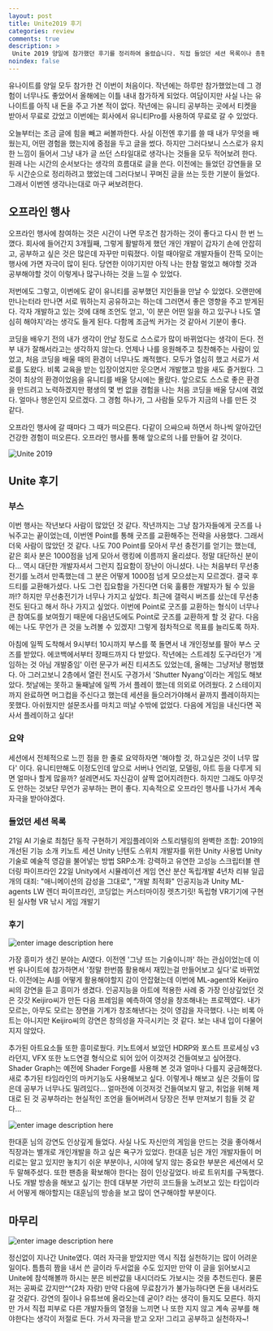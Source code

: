```yaml
---
layout: post
title: Unite2019 후기
categories: review
comments: true
description: >
 Unite 2019 양일에 참가했던 후기를 정리하여 올렸습니다. 직접 들었던 세션 목록이나 총평, 느낌들을 적어보았습니다.
noindex: false
---
```


유나이트를 양일 모두 참가한 건 이번이 처음이다. 작년에는 하루만 참가했었는데 그 경험이 너무나도 좋았어서 올해에는 이틀 내내 참가하게 되었다. 여담이지만 사실 나는 유나이트를 아직 내 돈을 주고 가본 적이 없다. 작년에는 유니티 공부하는 곳에서 티켓을 받아서 무료로 갔었고 이번에는 회사에서 유니티Pro를 사용하여 무료로 갈 수 있었다.

오늘부터는 조금 글에 힘을 빼고 써볼까한다. 사실 이전엔 후기를 쓸 때 내가 무엇을 배웠는지, 어떤 경험을 했는지에 중점을 두고 글을 썼다. 하지만 그러다보니 스스로가 유치한 느낌이 들어서 그냥 내가 글 쓰던 스타일대로 생각나는 것들을 모두 적어보려 한다. 원래 나는 시간의 순서보다는 생각의 흐름대로 글을 쓴다. 이전에는 들었던 강연들을 모두 시간순으로 정리하려고 했었는데 그러다보니 꾸며진 글을 쓰는 듯한 기분이 들었다. 그래서 이번엔 생각나는대로 마구 써보려한다.

## 오프라인 행사
오프라인 행사에 참여하는 것은 시간이 나면 무조건 참가하는 것이 좋다고 다시 한 번 느꼈다. 회사에 들어간지 3개월째, 그렇게 활발하게 했던 개인 개발이 갑자기 손에 안잡히고, 공부하고 싶은 것은 많은데 자꾸만 미뤄졌다. 이럴 때야말로 개발자들이 잔뜩 모이는 행사에 가면 자극이 많이 된다. 당연한 이야기지만 아직 나는 한참 멀었고 해야할 것과 공부해야할 것이 이렇게나 많구나하는 것을 느낄 수 있었다.

저번에도 그렇고, 이번에도 같이 유니티를 공부했던 지인들을 만날 수 있었다. 오랜만에 만나는터라 만나면 서로 뭐하는지 공유하고는 하는데 그러면서 좋은 영향을 주고 받게된다. 각자 개발하고 있는 것에 대해 조언도 얻고, '이 분은 어떤 일을 하고 있구나 나도 열심히 해야지'라는 생각도 들게 된다. 다함께 조금씩 커가는 것 같아서 기분이 좋다. 

코딩을 배우기 전의 내가 생각이 안날 정도로 스스로가 많이 바뀌었다는 생각이 든다. 전부 내가 잘해서라고는 생각하지 않는다. 언제나 나를 응원해주고 칭찬해주는 사람이 있었고, 처음 코딩을 배울 때의 환경이 너무나도 쾌적했다. 모두가 열심히 했고 서로가 서로를 도왔다. 비록 교육을 받는 입장이었지만 웃으면서 개발했고 밤을 새도 즐거웠다. 그것이 최상의 환경이었음을 유니티를 배울 당시에는 몰랐다. 앞으로도 스스로 좋은 환경을 만드려고 노력하겠지만 평생의 몇 번 없을 경험을 나는 처음 코딩을 배울 당시에 겪었다. 얼마나 행운인지 모르겠다. 그 경험 하나가, 그 사람들 모두가 지금의 나를 만든 것 같다.

오프라인 행사에 갈 때마다 그 때가 떠오른다. 다같이 으쌰으쌰 하면서 하나씩 알아갔던 건강한 경험이 떠오른다. 오프라인 행사를 통해 앞으로의 나를 만들어 갈 것이다.

![](https://lh3.googleusercontent.com/BUVL0Iwh28xvler1BqvAWWeUAEmaLv_GKWF9aRkhzS0ykpIi1l_d2Siq_3CqFCetZg21flBmhsY "Unite 2019")

## Unite 후기
### 부스
이번 행사는 작년보다 사람이 많았던 것 같다. 작년까지는 그냥 참가자들에게 굿즈를 나눠주고는 끝이었는데, 이번엔 Point를 통해 굿즈를 교환해주는 전략을 사용했다. 그래서 더욱 사람이 많았던 것 같다. 나도 700 Point를 모아서 무선 충전기를 얻기는 했는데, 같은 회사 분은 1000점을 넘게 모아서 랭킹에 이름까지 올리셨다. 정말 대단하신 분이다... 역시 대단한 개발자셔서 그런지 집요함이 장난이 아니셨다. 나는 처음부터 무선충전기를 노려서 만족했는데 그 분은 어떻게 1000점 넘게 모으셨는지 모르겠다. 결국 후드티를 교환해가셨다. 나도 그런 집요함을 가진다면 더욱 훌륭한 개발자가 될 수 있을까!? 하지만 무선충전기가 너무나 가지고 싶었다. 최근에 갤럭시 버즈를 샀는데 무선충전도 된다고 해서 하나 가지고 싶었다.
이번에 Point로 굿즈를 교환하는 형식이 너무나 큰 참여도를 보여줬기 때문에 다음년도에도 Point로 굿즈를 교환하게 할 것 같다. 다음에는 나도 무언가 큰 것을 노려볼 수 있겠지! 그렇게 점차적으로 목표를 늘리도록 하자.

아침에 일찍 도착해서 9시부터 10시까지 부스를 쭉 돌면서 내 개인정보를 팔아 부스 굿즈를 받았다. 에코백에서부터 장패드까지 다 받았다. 작년에는 스트레칭 도구라던가 '게임하는 것 아님 개발중임' 이런 문구가 써진 티셔츠도 있었는데, 올해는 그냥저냥 평범했다. 아 그러고보니 2층에서 열린 전시도 구경가서 'Shutter Nyang'이라는 게임도 해보았다. 첫날에는 못하고 둘째날에 일찍 가서 플레이 했는데 의외로 어려웠다. 2 스테이지까지 완료하면 머그컵을 주신다고 했는데 세션을 들으러가야해서 끝까지 플레이하지는 못했다. 아쉬웠지만 설문조사를 마치고 떠날 수밖에 없었다. 다음에 게임을 내신다면 꼭 사서 플레이하고 싶다!

### 요약
세션에서 전체적으로 느낀 점을 한 줄로 요약하자면 '해야할 것, 하고싶은 것이 너무 많다' 이다. 유니티만해도 이정도인데 앞으로 서버나 언리얼, 모델링, 아트 등을 다루게 되면 얼마나 할게 많을까? 설레면서도 자신감이 살짝 없어지려한다. 하지만 그래도 아무것도 안하는 것보단 무언가 공부하는 편이 좋다. 지속적으로 오프라인 행사를 나가서 계속 자극을 받아야겠다.

### 들었던 세션 목록
21일
AI 기술로 최첨단 동작 구현하기
게임플레이와 스토리텔링의 완벽한 조합: 2019의 개선된 기능 소개
키노트 세션
Unity 닌텐도 스위치 개발자를 위한 Unity 사용법
Unity 기술로 예술적 영감을 불어넣는 방법
SRP소개: 강력하고 유연한 고성능 스크립터블 렌더링 파이프라인
22일
Unity에서 시뮬레이션 게임 연산 분산
독립개발 4년차 리뷰
일곱개의 대죄: "애니메이션의 감성을 그대로", "개발 최적화"
인공지능과 Unity ML-agents
LW 렌더 파이프라인, 코딩없는 커스터마이징 렛츠기릿!
독립형 VR기기에 구현된 실사형 VR 낚시 게임 개발기

### 후기
![enter image description here](https://lh3.googleusercontent.com/mFMZbYhSx9yBFmpH7y58aCQtKcZjvbVc_FYYsOlJ1d4HTICE8vNkypw5XhHWdOoiSuMLmt_IUNA "Keijiroj 씨")

가장 흥미가 생긴 분야는 AI였다. 이전엔 '그냥 뜨는 기술이니까' 하는 관심이었는데 이번 유나이트에 참가하면서 '정말 한번쯤 활용해서 재밌는걸 만들어보고 싶다'로 바뀌었다. 이전에는 AI를 어떻게 활용해야할지 감이 안잡혔는데 이번에 ML-agent와 Keijiro씨의 강연을 듣고 흥미가 생겼다. 인공지능을 아트에 적용한 사례 중 가장 인상깊었던 것은 갓갓 Keijiro씨가 만든 다음 프레임을 예측하여 영상을 창조해내는 프로젝였다. 내가 모르는, 아무도 모르는 장면을 기계가 창조해낸다는 것이 영감을 자극했다. 나는 비록 아트는 아니지만 Keijiro씨의 강연은 창의성을 자극시키는 것 같다. 보는 내내 입이 다물어지지 않았다.

추가된 아트요소들 또한 흥미로웠다. 키노트에서 보았던 HDRP와 포스트 프로세싱 v3라던지, VFX 또한 노드연결 형식으로 되어 있어 이것저것 건들여보고 싶어졌다. Shader Graph는 예전에 Shader Forge를 사용해 본 것과 얼마나 다를지 궁금해졌다. 새로 추가된 타임라인의 마커기능도 사용해보고 싶다. 이렇게나 해보고 싶은 것들이 많은데 공부가 너무나도 밀려있다... 얼마전에 이것저것 건들여보지 말고, 취업을 위해 제대로 된 것 공부하라는 현실적인 조언을 들어버려서 당장은 전부 만져보기 힘들 것 같다...

![enter image description here](https://lh3.googleusercontent.com/GMb_2xzRV-B_UAleiB8vZt8ygFQYNh5c7uMfFjCktOxed3k9mstPOFxksEXCCIK7kjABWal3SQo "한대훈 님")

한대훈 님의 강연도 인상깊게 들었다. 사실 나도 자신만의 게임을 만드는 것을 좋아해서 직장과는 별개로 개인개발을 하고 싶은 욕구가 있었다. 한대훈 님은 개인 개발자들이 머리로는 알고 있지만 놓치기 쉬운 부분이나, 시야에 닿지 않는 중요한 부분은 세션에서 모두 말해주셨다. 또한 팬층을 확보해야 한다는 점이 인상깊었다. 바로 트위치를 구독했다. 나도 개발 방송을 해보고 싶기는 한데 대부분 가만히 코드들을 노려보고 있는 타입이라서 어떻게 해야할지는 대훈님의 방송을 보고 많이 연구해야할 부분이다.

## 마무리
![enter image description here](https://lh3.googleusercontent.com/B_k4cIRjIZ91wsEdpO6k39URgGaH_HfwmTq80RL7L1aDFnKegUY3wETKzKzrWJ3N7iNcMDSzbhc "사람들 너무 많다")

정신없이 지나간 Unite였다. 여러 자극을 받았지만 역시 직접 실천하기는 많이 어려운 일이다. 틈틈히 짬을 내서 쓴 글이라 두서없을 수도 있지만 만약 이 글을 읽어보시고 Unite에 참석해볼까 하시는 분은 비싼값을 내시더라도 가보시는 것을 추천드린다. 물론 저는 공짜로 갔지만^^(2차 자랑) 만약 다음에 무료참가가 불가능하다면 돈을 내서라도 갈 것같다. 강연의 질이나 유튜브에 올라오는데 굳이? 라는 생각이 들지도 모른다. 하지만 가서 직접 피부로 다른 개발자들의 열정을 느끼면 나 또한 지지 않고 계속 공부를 해야한다는 생각이 저절로 든다. 가서 자극을 받고 오자! 그리고 공부하고 실천하자~!

